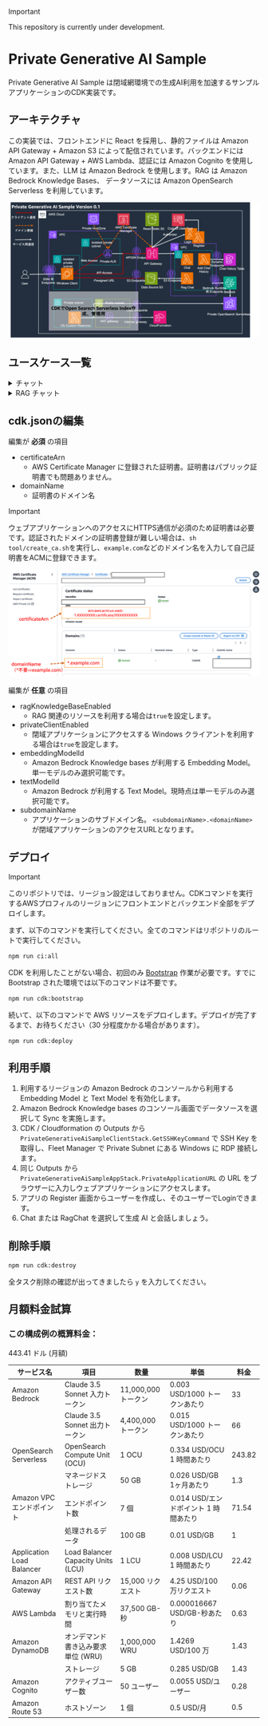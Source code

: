 > [!IMPORTANT]
> This repository is currently under development.

# Private Generative AI Sample 

Private Generative AI Sample は閉域網環境での生成AI利用を加速するサンプルアプリケーションのCDK実装です。

## アーキテクチャ

この実装では、フロントエンドに React を採用し、静的ファイルは Amazon API Gateway + Amazon S3 によって配信されています。バックエンドには Amazon API Gateway + AWS Lambda、認証には Amazon Cognito を使用しています。また、LLM は Amazon Bedrock を使用します。RAG は Amazon Bedrock Knowledge Bases、 データソースには Amazon OpenSearch Serverless を利用しています。

  <img src="/imgs/arch.png"/>


## ユースケース一覧

<details>
  <summary>チャット</summary>

  大規模言語モデル (LLM) とチャット形式で対話することができます。LLM と直接対話するプラットフォームが存在するおかげで、細かいユースケースや新しいユースケースに迅速に対応することができます。また、プロンプトエンジニアリングの検証用環境としても有効です。

  <img src="/imgs/chat.png"/>

</details>

<details>
   <summary>RAG チャット</summary>

  RAG は LLM が苦手な最新の情報やドメイン知識を外部から伝えることで、本来なら回答できない内容にも答えられるようにする手法です。それと同時に、根拠に基づいた回答のみを許すため、LLM にありがちな「それっぽい間違った情報」を回答させないという効果もあります。例えば、社内ドキュメントを LLM に渡せば、社内の問い合わせ対応が自動化できます。このリポジトリでは Knowledge Base から情報を取得します。

  <img src="/imgs/ragchat.png"/>

</details>

## cdk.jsonの編集

編集が **必須** の項目

- certificateArn
  - AWS Certificate Manager に登録された証明書。証明書はパブリック証明書でも問題ありません。
- domainName
  - 証明書のドメイン名

> [!IMPORTANT]
> ウェブアプリケーションへのアクセスにHTTPS通信が必須のため証明書は必要です。認証されたドメインの証明書登録が難しい場合は、`sh tool/create_ca.sh`を実行し、`example.com`などのドメイン名を入力して自己証明書をACMに登録できます。

<img src="/imgs/acm.png"/>

編集が **任意** の項目

- ragKnowledgeBaseEnabled
  - RAG 関連のリソースを利用する場合は`true`を設定します。
- privateClientEnabled
  - 閉域アプリケーションにアクセスする Windows クライアントを利用する場合は`true`を設定します。
- embeddingModelId
  - Amazon Bedrock Knowledge bases が利用する Embedding Model。単一モデルのみ選択可能です。
- textModelId
   - Amazon Bedrock が利用する Text Model。現時点は単一モデルのみ選択可能です。
- subdomainName
  - アプリケーションのサブドメイン名。 `<subdomainName>.<domainName>` が閉域アプリケーションのアクセスURLとなります。
## デプロイ

> [!IMPORTANT]
> このリポジトリでは、リージョン設定はしておりません。CDKコマンドを実行するAWSプロフィルのリージョンにフロントエンドとバックエンド全部をデプロイします。

まず、以下のコマンドを実行してください。全てのコマンドはリポジトリのルートで実行してください。

```bash
npm run ci:all
```

CDK を利用したことがない場合、初回のみ [Bootstrap](https://docs.aws.amazon.com/ja_jp/cdk/v2/guide/bootstrapping.html) 作業が必要です。すでに Bootstrap された環境では以下のコマンドは不要です。

```bash
npm run cdk:bootstrap
```

続いて、以下のコマンドで AWS リソースをデプロイします。デプロイが完了するまで、お待ちください（30 分程度かかる場合があります）。

```bash
npm run cdk:deploy
```

## 利用手順

1. 利用するリージョンの Amazon Bedrock のコンソールから利用する Embedding Model と Text Model を有効化します。
2. Amazon Bedrock Knowledge bases のコンソール画面でデータソースを選択して Sync を実施します。
3. CDK / Cloudformation の Outputs から `PrivateGenerativeAiSampleClientStack.GetSSHKeyCommand` で SSH Key を取得し、Fleet Manager で Private Subnet にある Windows に RDP 接続します。
4. 同じ Outputs から `PrivateGenerativeAiSampleAppStack.PrivateApplicationURL` の URL をブラウザーに入力しウェブアプリケーションにアクセスします。
5. アプリの Register 画面からユーザーを作成し、そのユーザーでLoginできます。
6. Chat または RagChat を選択して生成 AI と会話しましょう。

## 削除手順

```bash
npm run cdk:destroy 
```
全タスク削除の確認が出ってきましたら `y` を入力してください。

## 月額料金試算
### この構成例の概算料金：
443.41 ドル (月額)

| サービス名 | 項目 | 数量 | 単価 | 料金
| ---- | ---- | ---- | ---- | ---- |
| Amazon Bedrock | Claude 3.5 Sonnet 入力トークン | 11,000,000 トークン | 0.003 USD/1000 トークンあたり | 33 |
| | Claude 3.5 Sonnet 出力トークン | 4,400,000 トークン | 0.015 USD/1000 トークンあたり | 66 |
| OpenSearch Serverless | OpenSearch Compute Unit (OCU) | 1 OCU | 0.334 USD/OCU 1 時間あたり | 243.82 |
| | マネージドストレージ | 50 GB | 0.026 USD/GB 1ヶ月あたり | 1.3 |
| Amazon VPC エンドポイント | エンドポイント数 | 7 個 | 0.014 USD/エンドポイント 1 時間あたり | 71.54 |
| | 処理されるデータ | 100 GB | 0.01 USD/GB | 1 |
| Application Load Balancer | Load Balancer Capacity Units (LCU)| 1 LCU | 0.008 USD/LCU 1 時間あたり | 22.42 |
| Amazon API Gateway | REST API リクエスト数 | 15,000 リクエスト | 4.25 USD/100 万リクエスト | 0.06 |
| AWS Lambda | 割り当てたメモリと実行時間	| 37,500 GB-秒 | 0.000016667 USD/GB-秒あたり | 0.63 |
| Amazon DynamoDB | オンデマンド 書き込み要求単位 (WRU)	| 1,000,000 WRU	 | 1.4269 USD/100 万 | 1.43 |
| | ストレージ | 5 GB | 0.285 USD/GB	 | 1.43 |
| Amazon Cognito | アクティブユーザー数 | 50 ユーザー | 0.0055 USD/ユーザー | 0.28 |
| Amazon Route 53 | ホストゾーン | 1 個 | 0.5 USD/月 | 0.5 |
